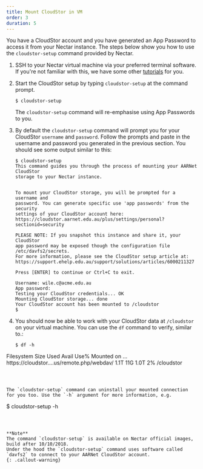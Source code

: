 ```yaml
---
title: Mount CloudStor in VM
order: 3
duration: 5
---
```


You have a CloudStor account and you have generated an App Password to access it from your Nectar instance. The steps below show you how to use the `cloudstor-setup` command provided by Nectar. 

1. SSH to your Nectar virtual machine via your preferred terminal software. If you're not familiar with this, we have some other [tutorials](/connecting/01-overview) for you.

2. Start the CloudStor setup by typing `cloudstor-setup` at the command prompt. 

   ```
   $ cloudstor-setup
   ```

   The `cloudstor-setup` command will re-emphasise using App Passwords to you.

3. By default the `cloudstor-setup` command will prompt you for your CloudStor `username` and `password`. Follow the prompts and paste in the username and password you generated in the previous section. You should see some output similar to this:

   ```
   $ cloudstor-setup
   This command guides you through the process of mounting your AARNet CloudStor 
   storage to your Nectar instance.
   
   
   To mount your CloudStor storage, you will be prompted for a username and 
   password. You can generate specific use 'app passwords' from the security 
   settings of your CloudStor account here:
   https://cloudstor.aarnet.edu.au/plus/settings/personal?sectionid=security
   
   PLEASE NOTE: If you snapshot this instance and share it, your CloudStor 
   app password may be exposed though the configuration file /etc/davfs2/secrets.
   For more information, please see the CloudStor setup article at: 
   https://support.ehelp.edu.au/support/solutions/articles/6000211327
   
   Press [ENTER] to continue or Ctrl+C to exit.
   
   Username: wile.c@acme.edu.au
   App password:
   Testing your CloudStor credentials... OK
   Mounting CloudStor storage... done
   Your CloudStor account has been mounted to /cloudstor
   $ 
   
   ```

4. You should now be able to work with your CloudStor data at `/cloudstor` on your virtual machine. You can use the `df` command to verify, similar to.:
   ```
   $ df -h
Filesystem                                  Size  Used Avail Use% Mounted on
...
https://cloudstor....us/remote.php/webdav/  1.1T   11G  1.0T   2% /cloudstor
   ```



The `cloudstor-setup` command can uninstall your mounted connection for you too. Use the `-h` argument for more information, e.g.

```
$ cloudstor-setup -h
```



**Note**  
The command `cloudstor-setup` is available on Nectar official images, build after 10/10/2018.
Under the hood the `cloudstor-setup` command uses software called `davfs2` to connect to your AARNet CloudStor account.
{: .callout-warning}

